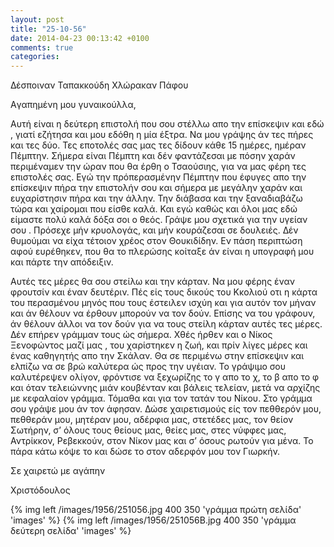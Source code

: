 ```yaml
---
layout: post
title: "25-10-56"
date: 2014-04-23 00:13:42 +0100
comments: true
categories:
---
```


Δέσποιναν Ταπακκούδη Χλώρακαν Πάφου

Aγαπημένη μου γυναικούλλα,

Αυτή είναι η δεύτερη επιστολή που σου στέλλω απο την επίσκεψιν και εδώ , γιατί εζήτησα και μου εδόθη η μία έξτρα. Να μου γράψης άν τες πήρες και τες δύο. Τες εποτολές σας μας τες δίδουν κάθε 15 ημέρες, ημέραν Πέμπτην. Σήμερα είναι Πέμπτη και δέν φαντάζεσαι με πόσην χαράν περιμέναμεν την ώραν που θα έρθη ο Τσαούσιης, για να μας φέρη τες επιστολές σας. Εγώ την πρόπερασμένην Πέμπτην που έφυγες απο την επίσκεψιν πήρα την επιστολήν σου και σήμερα με μεγάλην χαράν και ευχαρίστησιν πήρα και την άλλην. Την διάβασα και την ξαναδιαβάζω τώρα και χαίρομαι που είσθε καλά. Και εγώ καθώς και όλοι μας εδώ είμαστε πολύ καλά δόξα σοι ο θεός. Γράψε μου σχετικά για την υγείαν σου . Πρόσεχε μήν κρυολογάς, και μήν κουράζεσαι σε δουλειές. Δέν θυμούμαι να είχα τέτοιον χρέος στον Θουκιδίδην. Εν πάση περιπτώση αφού ευρέθηκεν, που θα το πλερώσης κοίταξε άν είναι η υπογραφή μου και πάρτε την απόδειξιν.

Αυτές τες μέρες θα σου στείλω και την κάρταν. Να μου φέρης έναν φρουτσίν και έναν δευτέριν. Πές είς τους δικούς του Κκολιού οτι η κάρτα του περασμένου μηνός που τους έστειλεν ισχύη και για αυτόν τον μήναν και άν θέλουν να έρθουν μπορούν να τον δούν.
Επίσης να του γράφουν, άν θέλουν άλλοι να τον δούν για να τους στείλη κάρταν αυτές τες μέρες. Δέν επήρεν γράμμαν τους ώς σήμερα. Χθές ήρθεν και ο Νίκος Ξενοφώντος μαζί μας , του χαρίστηκεν η ζωή, και πρίν λίγες μέρες και ένας καθηγητής απο την Σκάλαν. Θα σε περιμένω στην επίσκεψιν και ελπίζω να σε βρώ καλύτερα ώς προς την υγέιαν. Το γράψιμο σου καλυτέρεψεν ολίγον, φρόντισε να ξεχωρίζης το γ απο το χ, το β απο το φ και όταν τελειώννης μιάν κουβένταν και βάλεις τελείαν, μετά να αρχίζης με κεφαλαίον γράμμα. Τόμαθα και για τον τατάν του Νίκου. Στο γράμμα σου γράψε μου άν τον άφησαν. Δώσε χαιρετισμούς είς τον πεθθερόν μου, πεθθεράν μου, μητέραν μου, αδέρφια μας, στετέδες μας, τον θείον Σωτήρην, σ’ όλους τους θείους μας, θείες μας, στες νύφφες μας, Αντρίκκον, Ρεβεκκούν, στον Νίκον μας και σ’ όσους ρωτούν για μένα. Το πάρα κάτω κόψε το και δώσε το στον αδερφόν μου τον Γιωρκήν.

Σε χαιρετώ με αγάπην

Χριστόδουλος

{% img left /images/1956/251056.jpg 400 350 'γράμμα πρώτη σελίδα' 'images' %}
{% img left /images/1956/251056B.jpg 400 350 'γράμμα δεύτερη σελίδα' 'images' %}
